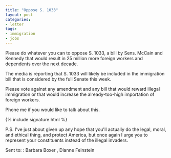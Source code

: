 ```yaml
---
title: "Oppose S. 1033"
layout: post
categories:
- letter
tags:
- immigration
- jobs
---
```


Please do whatever you can to oppose S. 1033, a bill by Sens. McCain and Kennedy that would result in 25 million more foreign workers and dependents over the next decade.

The media is reporting that S. 1033 will likely be included in the immigration bill that is considered by the full Senate this week. 

Please vote against any amendment and any bill that would reward illegal immigration or that would increase the already-too-high importation of foreign workers.

Phone me if you would like to talk about this.

{% include signature.html %}

P.S. I've just about given up any hope that you'll actually do the legal, moral, and ethical thing, and protect America, but once again I urge you to represent your constituents instead of the illegal invaders.

Sent to:
: Barbara Boxer
, Dianne Feinstein